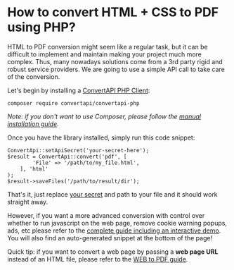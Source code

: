 # How to convert HTML + CSS to PDF using PHP?

HTML to PDF conversion might seem like a regular task, but it can be difficult to implement and maintain making your project much more complex. 
Thus, many nowadays solutions come from a 3rd party rigid and robust service providers.
We are going to use a simple API call to take care of the conversion.

Let's begin by installing a [ConvertAPI PHP Client](https://github.com/ConvertAPI/convertapi-php):

`composer require convertapi/convertapi-php`

_Note: if you don't want to use Composer, please follow the [manual installation guide](https://github.com/ConvertAPI/convertapi-php#manual-installation)._

Once you have the library installed, simply run this code snippet:

```
ConvertApi::setApiSecret('your-secret-here');
$result = ConvertApi::convert('pdf', [
        'File' => '/path/to/my_file.html',
    ], 'html'
);
$result->saveFiles('/path/to/result/dir');
```

That's it, just replace [your secret](https://help.convertapi.com/en/article/how-to-create-a-free-account-2wr644/) and path to your file and it should work straight away. 

However, if you want a more advanced conversion with control over whether to run javascript on the web page, 
remove cookie warning popups, ads, etc please refer to the [complete guide including an interactive demo](https://www.convertapi.com/html-to-pdf). 
You will also find an auto-generated snippet at the bottom of the page!

Quick tip: if you want to convert a web page by passing a **web page URL** instead of an HTML file, please refer to the [WEB to PDF guide](https://www.convertapi.com/web-to-pdf).
